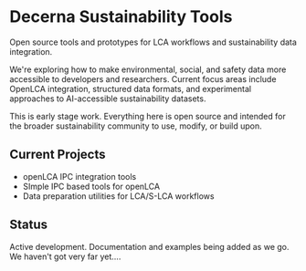 # Decerna Sustainability Tools

Open source tools and prototypes for LCA workflows and sustainability data integration.

We're exploring how to make environmental, social, and safety data more accessible to developers and researchers. Current focus areas include OpenLCA integration, structured data formats, and experimental approaches to AI-accessible sustainability datasets.

This is early stage work. Everything here is open source and intended for the broader sustainability community to use, modify, or build upon.

## Current Projects

- openLCA IPC integration tools
- SImple IPC based tools for openLCA
- Data preparation utilities for LCA/S-LCA workflows

## Status

Active development. Documentation and examples being added as we go. We haven't got very far yet....
